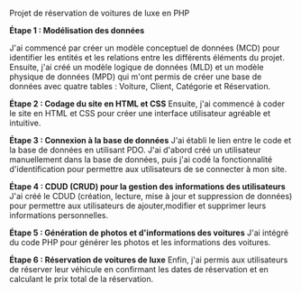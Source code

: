 Projet de réservation de voitures de luxe en PHP

**Étape 1 : Modélisation des données**

J'ai commencé par créer un modèle conceptuel de données (MCD) pour identifier les entités et les relations entre les différents éléments du projet. Ensuite, j'ai créé un modèle logique de données (MLD) et un modèle physique de données (MPD) qui m'ont permis de créer une base de données avec quatre tables : Voiture, Client, Catégorie et Réservation.

**Étape 2 : Codage du site en HTML et CSS**
Ensuite, j'ai commencé à coder le site en HTML et CSS pour créer une interface utilisateur agréable et intuitive.

**Étape 3 : Connexion à la base de données**
J'ai établi le lien entre le code et la base de données en utilisant PDO. J'ai d'abord créé un utilisateur manuellement dans la base de données, puis j'ai codé la fonctionnalité d'identification pour permettre aux utilisateurs de se connecter à mon site.

**Étape 4 : CDUD (CRUD) pour la gestion des informations des utilisateurs**
J'ai créé le CDUD (création, lecture, mise à jour et suppression de données) pour permettre aux utilisateurs de ajouter,modifier et supprimer leurs informations personnelles.

**Étape 5 : Génération de photos et d'informations des voitures**
J'ai intégré du code PHP pour générer les photos et les informations des voitures.

**Étape 6 : Réservation de voitures de luxe**
Enfin, j'ai permis aux utilisateurs de réserver leur véhicule en confirmant les dates de réservation et en calculant le prix total de la réservation.


